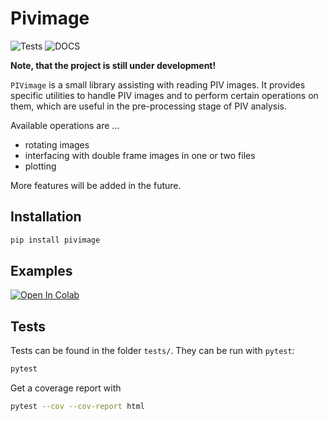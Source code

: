 # Pivimage

![Tests](https://github.com/matthiasprobst/pivimage/actions/workflows/tests.yml/badge.svg)
![DOCS](https://codecov.io/gh/matthiasprobst/pivimage/branch/dev/graph/badge.svg)

**Note, that the project is still under development!**

`PIVimage` is a small library assisting with reading PIV images. It provides specific utilities to handle PIV images and
to perform certain operations on them, which are useful in the pre-processing stage of PIV analysis.

Available operations are ...

- rotating images
- interfacing with double frame images in one or two files
- plotting

More features will be added in the future.


## Installation

```bash
pip install pivimage
```

## Examples

<a target="_blank" href="https://colab.research.google.com/github/matthiasprobst/pivimage/blob/main/examples/Getting%20started.ipynb">
  <img src="https://colab.research.google.com/assets/colab-badge.svg" alt="Open In Colab"/>
</a>

## Tests
Tests can be found in the folder `tests/`. They can be run with `pytest`:

```bash
pytest
```

Get a coverage report with

```bash
pytest --cov --cov-report html
```